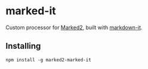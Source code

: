 # marked-it

Custom processor for [Marked2](http://marked2app.com/), built with [markdown-it](https://github.com/markdown-it/markdown-it).

## Installing

`npm install -g marked2-marked-it`
